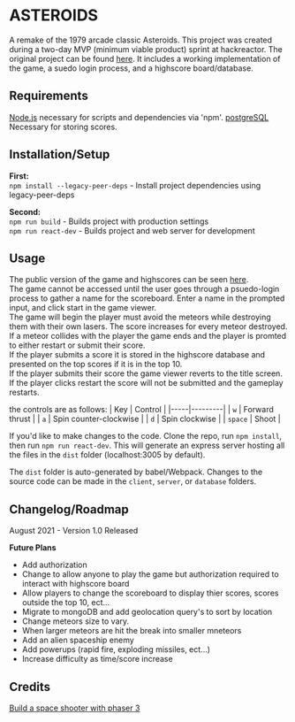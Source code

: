 # ASTEROIDS

A remake of the 1979 arcade classic Asteroids. This project was created during a two-day MVP (minimum viable product) sprint at hackreactor. The original project can be found [here](https://arcane-cliffs-76702.herokuapp.com/). It includes a working implementation of the game, a suedo login process, and a highscore board/database. 

## Requirements

[Node.js](https://nodejs.org) necessary for scripts and dependencies via 'npm'.
[postgreSQL](https://www.postgresql.org/download/) Necessary for storing scores.

## Installation/Setup

__First:__  
`npm install --legacy-peer-deps` - Install project dependencies using legacy-peer-deps

__Second:__  
`npm run build` - Builds project with production settings   
`npm run react-dev` - Builds project and web server for development

## Usage

The public version of the game and highscores can be seen [here](https://arcane-cliffs-76702.herokuapp.com/).  
The game cannot be accessed until the user goes through a psuedo-login process to gather a name for the scoreboard. Enter a name in the prompted input, and click start in the game viewer.   
The game will begin the player must avoid the meteors while destroying them with their own lasers. The score increases for every meteor destroyed. If a meteor collides with the player the game ends and the player is promted to either restart or submit their score.  
If the player submits a score it is stored in the highscore database and presented on the top scores if it is in the top 10.  
If the player submits their score the game viewer reverts to the title screen. If the player clicks restart the score will not be submitted and the gameplay restarts.

the controls are as follows:
| Key | Control |
|-----|---------|
| `w` | Forward thrust |
| `a` | Spin counter-clockwise |
| `d` | Spin clockwise |
| `space` | Shoot |

If you'd like to make changes to the code. Clone the repo, run `npm install`, then run `npm run react-dev`. This will generate an express server hosting all the files in the `dist` folder (localhost:3005 by default).

The `dist` folder is auto-generated by babel/Webpack. Changes to the source code can be made in the `client`, `server`, or `database` folders.

## Changelog/Roadmap

August 2021 - Version 1.0 Released

__Future Plans__
* Add authorization
* Change to allow anyone to play the game but authorization required to interact with highscore board
* Allow players to change the scoreboard to display thier scores, scores outside the top 10, ect...
* Migrate to mongoDB and add geolocation query's to sort by location
* Change meteors size to vary.
* When larger meteors are hit the break into smaller mneteors
* Add an alien spaceship enemy
* Add powerups (rapid fire, exploding missiles, ect...)
* Increase difficulty as time/score increase


## Credits
[Build a space shooter with phaser 3](https://learn.yorkcs.com/2019/02/06/build-a-space-shooter-with-phaser-3/)
